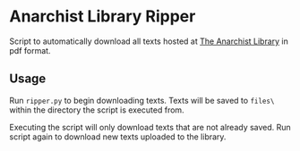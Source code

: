# Anarchist Library Ripper

Script to automatically download all texts hosted at [The Anarchist Library](https://theanarchistlibrary.org/library) in pdf format.

## Usage

Run `ripper.py` to begin downloading texts. Texts will be saved to `files\` within the directory the script is executed from. 

Executing the script will only download texts that are not already saved. Run script again to download new texts uploaded to the library.
